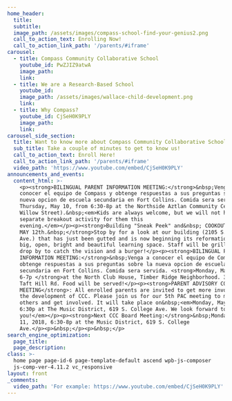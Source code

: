 ```yaml
---
home_header:
  title:
  subtitle:
  image_path: /assets/images/compass-school-find-your-genius2.png
  call_to_action_text: Enrolling Now!
  call_to_action_link_path: '/parents/#iframe'
carousel:
  - title: Compass Community Collaborative School
    youtube_id: PwZJIZ9atwA
    image_path:
    link:
  - title: We are a Research-Based School
    youtube_id:
    image_path: /assets/images/wallace-child-development.png
    link:
  - title: Why Compass?
    youtube_id: CjSeH0K9PLY
    image_path:
    link:
carousel_side_section:
  title: Want to know more about Compass Community Collaborative School?
  sub_title: Take a couple of minutes to get to know us!
  call_to_action_text: Enroll Here!
  call_to_action_link_path: '/parents/#iframe'
  video_path: 'https://www.youtube.com/embed/CjSeH0K9PLY'
announcements_and_events:
  content_html: >-
    <p><strong>BILINGUAL PARENT INFORMATION MEETING:</strong>&nbsp;Venga a
    conocer el equipo de Compass y obtenge respuestas a sus preguntas sobre la
    nueva opcion de escuela secundaria en Fort Collins. Comida sera servida.
    Thursday, May 10, from 6:30-8p at the Northside Aztlan Community Center (112
    Willow Street).&nbsp;<em>Kids are always welcome, but we will not have a
    separate breakout activity for them this
    evening.</em></p><p><strong>Building "Sneak Peek" and&nbsp; COOKOUT 5-7p,
    MAY 12th.&nbsp;</strong>Stop by for a look at our building (2105 S. College
    Ave.) that has just been gutted and is now beginning its reformation into a
    big, open, bright and beautiful learning space. Staff will be grilling, so
    drop by to catch the vision and a burger!</p><p><strong>BILINGUAL PARENT
    INFORMATION MEETING:</strong>&nbsp;Venga a conocer el equipo de Compass y
    obtenge respuestas a sus preguntas sobre la nueva opcion de escuela
    secundaria en Fort Collins. Comida sera servida. <strong>Monday, May 14,
    6-7p </strong>at the North Club House, Timber Ridge Neighborhood. 3717 S.
    Taft Hill Rd. Food will be served!</p><p><strong>PARENT ADVISORY COUNCIL
    MEETING</strong>: All enrolled parents are invited to get more involved in
    the development of CCC. Please join us for our 5th PAC meeting to meet
    others and get involved. It will take place on&nbsp;<em>Monday, May 7, 2018,
    6:30p at The Music District, 619 S. College Ave. We look forward to seeing
    you!</em></p><p><strong>Next CCC Board Meeting:</strong>&nbsp;Monday, June
    11, 2018, 6:30-8p at the Music District, 619 S. College
    Ave.</p><p>&nbsp;</p><p>&nbsp;</p>
search_engine_optimization:
  page_title:
  page_description:
class: >-
  home page page-id-6 page-template-default ascend wpb-js-composer
  js-comp-ver-4.11.2 vc_responsive
layout: front
_comments:
  video_path: 'For example: https://www.youtube.com/embed/CjSeH0K9PLY'
---
```


